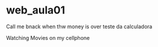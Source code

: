 # web_aula01
Call me bnack when thw money is over
teste da calculadora



Watching Movies on my cellphone